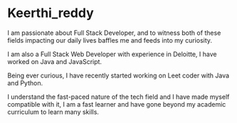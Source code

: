 # Keerthi_reddy

I am passionate about Full Stack Developer, and to witness both of these fields impacting our daily lives baffles me and feeds into my curiosity.

I am also a Full Stack Web Developer with experience in Deloitte, I have worked on Java and JavaScript.

Being ever curious, I have recently started working on Leet coder with Java and Python.

I understand the fast-paced nature of the tech field and I have made myself compatible with it, I am a fast learner and have gone beyond my academic curriculum to learn many skills.
